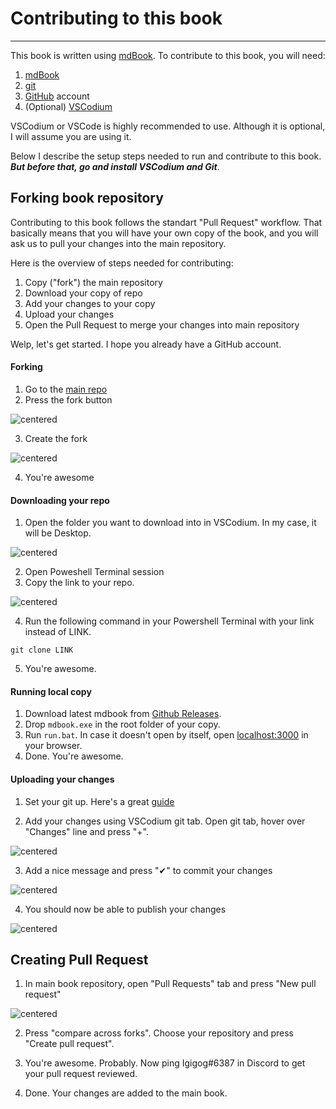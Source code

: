 # Contributing to this book

___

This book is written using [mdBook](https://github.com/rust-lang/mdBook). To contribute to this book, you will need:

1. [mdBook](https://github.com/rust-lang/mdBook)
2. [git](https://gitforwindows.org/)
3. [GitHub](https://github.com/) account
4. (Optional) [VSCodium](https://vscodium.com/)

VSCodium or VSCode is highly recommended to use. Although it is optional, I will assume you are using it.

Below I describe the setup steps needed to run and contribute to this book. *__But before that, go and install VSCodium and Git__*.

## Forking book repository

Contributing to this book follows the standart "Pull Request" workflow. That basically means that you will have your own copy of the book, and you will ask us to pull your changes into the main repository.

Here is the overview of steps needed for contributing:

1. Copy ("fork") the main repository
1. Download your copy of repo
1. Add your changes to your copy
1. Upload your changes
1. Open the Pull Request to merge your changes into main repository

Welp, let's get started. I hope you already have a GitHub account.

#### Forking

1. Go to the [main repo](https://github.com/Igigog/anomaly-modding-book)
2. Press the fork button

![centered](contributing-images/3.PNG)

3. Create the fork 

![centered](contributing-images/4.PNG)

4. You're awesome

#### Downloading your repo

1. Open the folder you want to download into in VSCodium. In my case, it will be Desktop.

![centered](contributing-images/5.PNG)

2. Open Poweshell Terminal session
3. Copy the link to your repo. 

![centered](contributing-images/6.PNG)

4. Run the following command in your Powershell Terminal with your link instead of LINK.

```
git clone LINK
```

5. You're awesome.

#### Running local copy

1. Download latest mdbook from [Github Releases](https://github.com/rust-lang/mdBook/releases). 
1. Drop `mdbook.exe` in the root folder of your copy. 
1. Run `run.bat`. In case it doesn't open by itself, open [localhost:3000](localhost:3000) in your browser.
1. Done. You're awesome.

#### Uploading your changes

1. Set your git up. Here's a great [guide](https://docs.github.com/en/get-started/quickstart/set-up-git)

2. Add your changes using VSCodium git tab. Open git tab, hover over "Changes" line and press "+".

![centered](contributing-images/7.PNG)

3. Add a nice message and press "✔" to commit your changes

![centered](contributing-images/8.PNG)

4. You should now be able to publish your changes

![centered](contributing-images/9.PNG)

## Creating Pull Request

1. In main book repository, open "Pull Requests" tab and press "New pull request"

![centered](contributing-images/10.PNG)

2. Press "compare across forks". Choose your repository and press "Create pull request". 

3. You're awesome. Probably. Now ping Igigog#6387 in Discord to get your pull request reviewed.

4. Done. Your changes are added to the main book.
